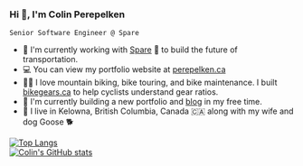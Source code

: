 ### Hi 👋, I'm Colin Perepelken
`Senior Software Engineer @ Spare`

- 🚌 I'm currently working with [Spare](https://sparelabs.com/en) 🚌 to build the future of transportation.
- 💻 You can view my portfolio website at [perepelken.ca](https://perepelken.ca)
- 🚵‍♂️ I love mountain biking, bike touring, and bike maintenance. I built [bikegears.ca](https://bikegears.ca) to help cyclists understand gear ratios.
- 📓 I'm currently building a new portfolio and [blog](https://github.com/colinperepelken/blog) in my free time.
- 🏡 I live in Kelowna, British Columbia, Canada 🇨🇦 along with my wife and dog Goose 🐕

[![Top Langs](https://github-readme-stats.vercel.app/api/top-langs/?username=colinperepelken&theme=dark)](https://github.com/anuraghazra/github-readme-stats)  
[![Colin's GitHub stats](https://github-readme-stats.vercel.app/api?username=colinperepelken&theme=github_dark&show_icons=true)](https://github.com/anuraghazra/github-readme-stats)  





<!--
**colinperepelken/colinperepelken** is a ✨ _special_ ✨ repository because its `README.md` (this file) appears on your GitHub profile.

Here are some ideas to get you started:

- 🔭 I’m currently working on ...
- 🌱 I’m currently learning ...
- 👯 I’m looking to collaborate on ...
- 🤔 I’m looking for help with ...
- 💬 Ask me about ...
- 📫 How to reach me: ...
- 😄 Pronouns: ...
- ⚡ Fun fact: ...
-->

